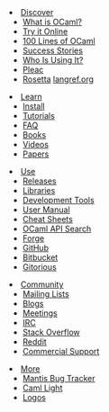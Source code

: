 <li class="dropdown">
  <a href="#" class="dropdown-toggle" data-toggle="dropdown">
    Discover
    <b class="caret"></b>
  </a>
  <ul class="dropdown-menu">
    <li><a href="description.html" >What is OCaml?</a></li>
    <li><a href="http://try.ocamlpro.com/"
	   >Try it Online</a></li>
    <li><a href="taste.html" >100 Lines of OCaml</a></li>
    <li><a href="success.html" >Success Stories</a></li>
    <li><a href="companies.html">Who Is Using It?</a></li>
    <li><a href="http://pleac.sourceforge.net/pleac_ocaml/"
	   >Pleac</a></li>
    <li><a href="http://rosettacode.org/wiki/Category:OCaml"
	 >Rosetta</a>
        <a href="http://langref.org/ocaml">langref.org</a></li>
  </ul>
</li>
<li class="dropdown">
  <a href="#" class="dropdown-toggle" data-toggle="dropdown">
    Learn
    <b class="caret"></b></a>
  <ul class="dropdown-menu">
    <li><a href="install.html" >Install</a></li>
    <li><a href="tutorials/" >Tutorials</a></li>
    <li><a href="faq.html" >FAQ</a></li>
    <li><a href="books.html">Books</a></li>
    <li><a href="videos.html" >Videos</a></li>
    <li><a href="papers.html" >Papers</a></li>
  </ul>
</li>
<li class="dropdown">
  <a href="#" class="dropdown-toggle" data-toggle="dropdown"
       >Use
    <b class="caret"></b></a>
  <ul class="dropdown-menu">
    <li><a href="releases/" >Releases</a></li>
    <li><a href="libraries.html" >Libraries</a></li>
    <li><a href="dev_tools.html" >Development Tools</a></li>
    <li><a href="http://caml.inria.fr/pub/docs/manual-ocaml/">User Manual</a></li>
    <li><a href="cheat_sheets.html">Cheat Sheets</a></li>
    <li><a href="http://search.ocaml.jp/" >OCaml API Search</a></li>
    <li><a href="http://forge.ocamlcore.org/">Forge</a></li>
    <li><a href="https://github.com/languages/OCaml"
	   >GitHub</a></li>
    <li><a href="https://bitbucket.org/repo/all?name=ocaml"
	   >Bitbucket</a></li>
    <li><a href="http://gitorious.org/search?page=1&q=ocaml"
	   >Gitorious</a></li>
  </ul>
</li>
<li class="dropdown">
  <a href="#" class="dropdown-toggle" data-toggle="dropdown"
       >Community
    <b class="caret"></b></a>
  <ul class="dropdown-menu">
    <li><a href="mailing_lists.html"
	   >Mailing Lists</a></li>
    <li><a href="planet/">Blogs</a></li>
    <li><a href="meetings/">Meetings</a></li>
    <li><a href="irc://irc.freenode.net/ocaml">IRC</a></li>
    <li><a href="http://stackoverflow.com/questions/tagged?tagnames=ocaml"
	   >Stack Overflow</a></li>
    <li><a href="http://www.reddit.com/r/ocaml/">Reddit</a></li>
    <li><a href="support.html">Commercial Support</a></li>
  </ul>
</li>
<li class="dropdown">
  <a href="#" class="dropdown-toggle" data-toggle="dropdown"
       >More
    <b class="caret"></b></a>
  <ul class="dropdown-menu">
    <li><a href="http://caml.inria.fr/mantis/">Mantis Bug Tracker</a></li>
    <li><a href="caml-light/">Caml Light</a></li>
    <li><a href="logos.html">Logos</a></li>
  </ul>
</li>
